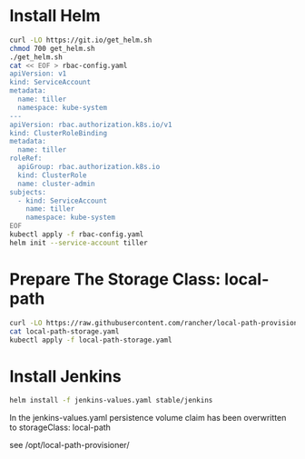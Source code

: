 # Install Helm

```sh
curl -LO https://git.io/get_helm.sh
chmod 700 get_helm.sh
./get_helm.sh
cat << EOF > rbac-config.yaml
apiVersion: v1
kind: ServiceAccount
metadata:
  name: tiller
  namespace: kube-system
---
apiVersion: rbac.authorization.k8s.io/v1
kind: ClusterRoleBinding
metadata:
  name: tiller
roleRef:
  apiGroup: rbac.authorization.k8s.io
  kind: ClusterRole
  name: cluster-admin
subjects:
  - kind: ServiceAccount
    name: tiller
    namespace: kube-system
EOF
kubectl apply -f rbac-config.yaml
helm init --service-account tiller
```

# Prepare The Storage Class: local-path
```sh
curl -LO https://raw.githubusercontent.com/rancher/local-path-provisioner/master/deploy/local-path-storage.yaml
cat local-path-storage.yaml 
kubectl apply -f local-path-storage.yaml 
```

# Install Jenkins
```sh
helm install -f jenkins-values.yaml stable/jenkins
```

In the jenkins-values.yaml persistence volume claim has been overwritten to storageClass: local-path

see /opt/local-path-provisioner/



